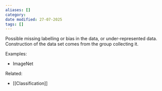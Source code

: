 ```yaml
---
aliases: []
category:
date modified: 27-07-2025
tags: []
---
```

Possible missing labelling or bias in the data, or under-represented data. Construction of the data set comes from the group collecting it.

Examples:
- ImageNet

Related:
- [[Classification]]